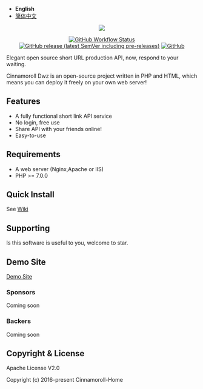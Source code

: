 - **English**
- [简体中文](./README-zh.md)

<p align="center"><img src="https://s1.ax1x.com/2022/03/13/bqYRTe.jpg"></p>

<p align="center">
<a href="https://github.com/Cinnamoroll-Home/Cinnamoroll-Dwz/actions/"><img alt="GitHub Workflow Status" src="https://img.shields.io/github/workflow/status/Cinnamoroll-Home/Cinnamoroll-Dwz/CI?style=flat-square"></a>
<a href="https://github.com/Cinnamoroll-Home/Cinnamoroll-Dwz/releases"><img alt="GitHub release (latest SemVer including pre-releases)" src="https://img.shields.io/github/v/release/Cinnamoroll-Home/Cinnamoroll-Dwz?include_prereleases&style=flat-square"></a>
<a href="https://github.com/Cinnamoroll-Home/Cinnamoroll-Dwz/blob/master/LICENSE"><img alt="GitHub" src="https://img.shields.io/github/license/Cinnamoroll-Home/Cinnamoroll-Dwz?style=flat-square"></a>
</p>

Elegant open source short URL production API, now, respond to your waiting.

Cinnamoroll Dwz is an open-source project written in PHP and HTML, which means you can deploy it freely on your own web server!

## Features

- A fully functional short link API service
- No login, free use
- Share API with your friends online!
- Easy-to-use

## Requirements

- A web server (Nginx,Apache or IIS)
- PHP >= 7.0.0

## Quick Install

See <a href="https://github.com/Cinnamoroll-Home/Cinnamoroll-Dwz/wiki">Wiki</a>

## Supporting

Is this software is useful to you, welcome to star.

## Demo Site

<a href="https://dwz.mojy.xyz">Demo Site</a>

### Sponsors

Coming soon

### Backers

Coming soon

## Copyright & License

Apache License V2.0

Copyright (c) 2016-present Cinnamoroll-Home
